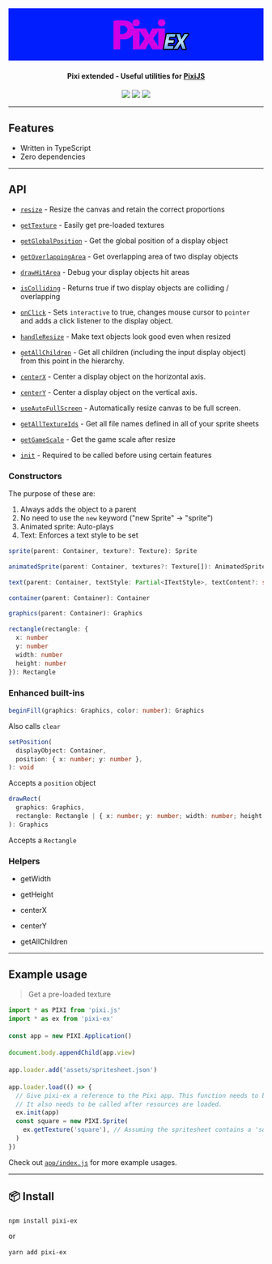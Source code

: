 <img src="./pixi-ex.png">
<h4 align="center">
  Pixi extended - Useful utilities for <a href="https://github.com/pixijs/pixi.js">PixiJS</a>
</h4>

<div align="center">
  <img src="https://badgen.net/npm/v/pixi-ex?icon=npm" />
  <img src="https://badgen.net/bundlephobia/minzip/pixi-ex" />
  <img src="https://badgen.net/github/last-commit/sajmoni/pixi-ex/main?icon=github" />
</div>

---

## Features

- Written in TypeScript
- Zero dependencies

---

## API

- [`resize`](docs/resize.md) - Resize the canvas and retain the correct proportions

- [`getTexture`](docs/getTexture.md) - Easily get pre-loaded textures

- [`getGlobalPosition`](docs/getGlobalPosition.md) - Get the global position of a display object

- [`getOverlappingArea`](docs/getOverlappingArea.md) - Get overlapping area of two display objects

- [`drawHitArea`](docs/drawHitArea.md) - Debug your display objects hit areas

- [`isColliding`](docs/isColliding.md) - Returns true if two display objects are colliding / overlapping

- [`onClick`](docs/onClick.md) - Sets `interactive` to true, changes mouse cursor to `pointer` and adds a click listener to the display object.

- [`handleResize`](docs/handleResize.md) - Make text objects look good even when resized

- [`getAllChildren`](docs/getAllChildren.md) - Get all children (including the input display object) from this point in the hierarchy.

- [`centerX`](docs/centerX.md) - Center a display object on the horizontal axis.

- [`centerY`](docs/centerY.md) - Center a display object on the vertical axis.

- [`useAutoFullScreen`](docs/useAutoFullScreen.md) - Automatically resize canvas to be full screen.

- [`getAllTextureIds`](docs/getAllTextureIds.md) - Get all file names defined in all of your sprite sheets

- [`getGameScale`](api/getGameScale.md) - Get the game scale after resize

- [`init`](api/init.md) - Required to be called before using certain features

### Constructors

The purpose of these are:

1. Always adds the object to a parent
2. No need to use the `new` keyword ("new Sprite" -> "sprite")
3. Animated sprite: Auto-plays
4. Text: Enforces a text style to be set

```ts
sprite(parent: Container, texture?: Texture): Sprite
```

```ts
animatedSprite(parent: Container, textures?: Texture[]): AnimatedSprite
```

```ts
text(parent: Container, textStyle: Partial<ITextStyle>, textContent?: string): Text
```

```ts
container(parent: Container): Container
```

```ts
graphics(parent: Container): Graphics
```

```ts
rectangle(rectangle: {
  x: number
  y: number
  width: number
  height: number
}): Rectangle
```

### Enhanced built-ins

```ts
beginFill(graphics: Graphics, color: number): Graphics
```

Also calls `clear`

```ts
setPosition(
  displayObject: Container,
  position: { x: number; y: number },
): void
```

Accepts a `position` object

```ts
drawRect(
  graphics: Graphics,
  rectangle: Rectangle | { x: number; y: number; width: number; height: number },
): Graphics
```

Accepts a `Rectangle`

### Helpers

- getWidth

- getHeight

- centerX

- centerY

- getAllChildren

---

## Example usage

> Get a pre-loaded texture

```js
import * as PIXI from 'pixi.js'
import * as ex from 'pixi-ex'

const app = new PIXI.Application()

document.body.appendChild(app.view)

app.loader.add('assets/spritesheet.json')

app.loader.load(() => {
  // Give pixi-ex a reference to the Pixi app. This function needs to be called before any other calls to pixi-ex.
  // It also needs to be called after resources are loaded.
  ex.init(app)
  const square = new PIXI.Sprite(
    ex.getTexture('square'), // Assuming the spritesheet contains a 'square' texture
  )
})
```

Check out [`app/index.js`](app/index.js) for more example usages.

---

## :package: Install

`npm install pixi-ex`

or

`yarn add pixi-ex`
